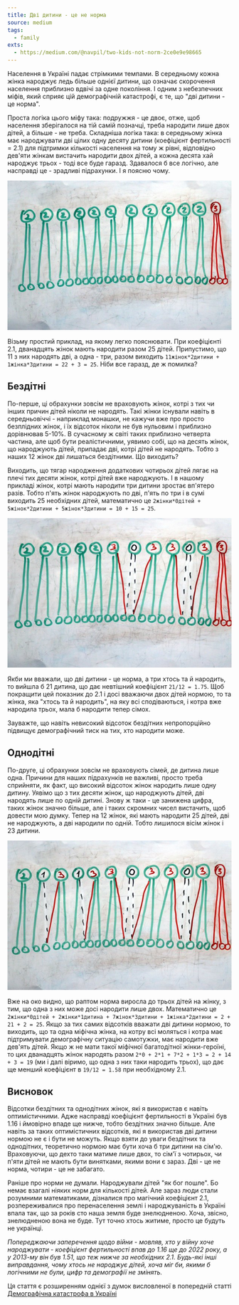 ```yaml
---
title: Дві дитини - це не норма
source: medium
tags:
  - family
exts:
  - https://medium.com/@navpil/two-kids-not-norm-2ce0e9e98665
---
```

Населення в Україні падає стрімкими темпами. В середньому кожна жінка народжує ледь більше однієї дитини, що означає скорочення населення приблизно вдвічі за одне покоління. І одним з небезпечних міфів, який сприяє цій демографічній катастрофі, є те, що "дві дитини - це норма". 

Проста логіка цього міфу така: подружжя - це двоє, отже, щоб населення зберігалося на тій самій позначці, треба народити лише двох дітей, а більше - не треба. Складніша логіка така: в середньому жінка має народжувати дві цілих одну десяту дитини (коефіцієнт фертильності = 2.1) для підтримки кількості населення на тому ж рівні, відповідно дев'яти жінкам вистачить народити двох дітей, а кожна десята хай народжує трьох - тоді все буде гаразд. Здавалося б все логічно, але насправді це - зрадливі підрахунки. І я поясню чому.

![12 women 25 kids 11 x 2 + 1 x 3](/docs/assets/images/two-kids-1.jpg)

Візьму простий приклад, на якому легко пояснювати. При коефіцієнті 2.1, дванадцять жінок мають народити разом 25 дітей. Припустимо, що 11 з них народять дві, а одна - три, разом виходить `11жінок*2дитини + 1жінка*3дитини = 22 + 3 = 25`. Ніби все гаразд, де ж помилка?  

## Бездітні

По-перше, ці обрахунки зовсім не враховують жінок, котрі з тих чи інших причин дітей ніколи не народять. Такі жінки існували навіть в середньовіччі - наприклад монашки, не кажучи вже про просто безплідних жінок, і їх відсоток ніколи не був нульовим і приблизно дорівнював 5-10%. В сучасному ж світі таких приблизно четверта частина, але щоб бути реалістичними, уявимо собі, що на десять жінок, що народжують дітей, припадає дві, котрі дітей не народять. Тобто з наших 12 жінок дві лишаться бездітними. Що виходить? 

Виходить, що тягар народження додаткових чотирьох дітей лягає на плечі тих десяти жінок, котрі дітей вже народжують. І в нашому прикладі жінок, котрі мають народити три дитини зростає вп'ятеро разів. Тобто п'ять жінок народжують по дві, п'ять по три і в сумі виходить 25 необхідних дітей, математично це `2жінки*0дітей + 5жінок*2дитини + 5жінок*3дитини = 10 + 15 = 25`.

![12 women 25 kids 5 x 2 + 5 x 3](/docs/assets/images/two-kids-2.jpg)

Якби ми вважали, що дві дитини - це норма, а три хтось та й народить, то вийшла б 21 дитина, що дає невтішний коефіцієнт `21/12 = 1.75`. Щоб покращити цей показник до 2.1 і досі вважаючи двох дітей нормою, то та жінка, яка "хтось та й народить", на яку всі сподіваються, і котра вже народила трьох, мала б народити тепер сімох.

Зауважте, що навіть невисокий відсоток бездітних непропорційно підвищує демографічний тиск на тих, хто народити може.

## Однодітні

По-друге, ці обрахунки зовсім не враховують сімей, де дитина лише одна. Причини для наших підрахунків не важливі, просто треба сприйняти, як факт, що високий відсоток жінок народить лише одну дитину. Уявімо що з тих десяти жінок, що народжують дітей, дві народять лише по одній дитині. Знову ж таки - це занижена цифра, таких жінок значно більше, але і таких скромних чисел вистачить, щоб довести мою думку. Тепер на 12 жінок, які мають народити 25 дітей, дві не народжують, а дві народили по одній. Тобто лишилося вісім жінок і 23 дитини. 

![12 women 25 kids 2 x 1 + 7 x 3 + 1 x 2](/docs/assets/images/two-kids-3.jpg)

Вже на око видно, що раптом норма виросла до трьох дітей на жінку, з тим, що одна з них може досі народити лише двох. Математично це `2жінки*0дітей + 2жінки*1дитина + 7жінок*3дитини + 1жінка*2дитини = 2 + 21 + 2 = 25`. Якщо за тих самих відсотків вважати дві дитини нормою, то виходить, що та одна міфічна жінка, на котру всі моляться і котра має підтримувати демографічну ситуацію самотужки, має народити вже дев'ять дітей. Якщо ж не мати такої міфічної багатодітної жінки-героїні, то цих дванадцять жінок народять разом `2*0 + 2*1 + 7*2 + 1*3 = 2 + 14 + 3 = 19` (ми і далі віримо, що одна з них таки народить трьох), що дає ще менший коефіцієнт в `19/12 = 1.58` при необхідному 2.1.

## Висновок

Відсотки бездітних та однодітних жінок, які я використав є навіть оптимістичними. Адже насправді коефіцієнт фертильності в Україні був 1.16 і ймовірно впаде ще нижче, тобто бездітних значно більше. Але навіть за таких оптимістичних відсотків, які я використав дві дитини нормою не є і бути не можуть. Якщо взяти до уваги бездітних та однодітних, теоретично нормою має бути хоча б три дитини на сім'ю. Враховуючи, що дехто таки матиме лише двох, то сім'ї з чотирьох, чи п'яти дітей не мають бути винятками, якими вони є зараз. Дві - це не норма, чотири - це не забагато.

Раніше про норми не думали. Народжували дітей "як бог пошле". Бо немає взагалі ніяких норм для кількості дітей. Але зараз люди стали розумними математиками, дізналися про магічний коефіцієнт 2.1, розпереживалися про перенаселення землі і народжуваність в Україні впала так, що за років сто наша земля буде знелюдненою. Хоча, звісно, знелюдненою вона не буде. Тут точно хтось житиме, просто це будуть не українці. 

_Попереджаючи заперечення щодо війни - мовляв, хто у війну хоче народжувати - коефіцієнт фертильності впав до 1.16 ще до 2022 року, а у 2013-му він був 1.51, що теж нижче за необхідних 2.1. Будь-які інші виправдання, чому хтось не народжує дітей, хоча міг би, якими б логічними не були, цифр та демографії не змінять._ 

Ця стаття є розширенням однієї з думок висловленої в попередній статті [Демографічна катастрофа в Україні](https://medium.com/@navpil/ukraine-demographic-crisis-2556336fab9a)